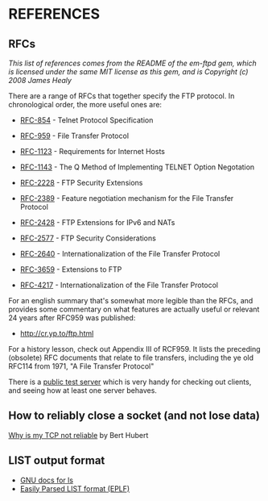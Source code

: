 # REFERENCES

## RFCs

_This list of references comes from the README of the em-ftpd gem,
which is licensed under the same MIT license as this gem, and is
Copyright (c) 2008 James Healy_

There are a range of RFCs that together specify the FTP protocol. In
chronological order, the more useful ones are:

* [RFC-854](http://tools.ietf.org/rfc/rfc854.txt) - Telnet Protocol
  Specification

* [RFC-959](http://tools.ietf.org/rfc/rfc959.txt) - File Transfer
  Protocol

* [RFC-1123](http://tools.ietf.org/rfc/rfc1123.txt) - Requirements for
  Internet Hosts

* [RFC-1143](http://tools.ietf.org/rfc/rfc1143.txt) - The Q Method of
  Implementing TELNET Option Negotation

* [RFC-2228](http://tools.ietf.org/rfc/rfc2228.txt) - FTP Security
  Extensions

* [RFC-2389](http://tools.ietf.org/rfc/rfc2389.txt) - Feature
  negotiation mechanism for the File Transfer Protocol

* [RFC-2428](http://tools.ietf.org/rfc/rfc2428.txt) - FTP Extensions
  for IPv6 and NATs

* [RFC-2577](http://tools.ietf.org/rfc/rfc2577.txt) - FTP Security
  Considerations

* [RFC-2640](http://tools.ietf.org/rfc/rfc2640.txt) -
  Internationalization of the File Transfer Protocol

* [RFC-3659](http://tools.ietf.org/rfc/rfc3659.txt) - Extensions to
  FTP

* [RFC-4217](http://tools.ietf.org/rfc/rfc4217.txt) -
  Internationalization of the File Transfer Protocol

For an english summary that's somewhat more legible than the RFCs, and
provides some commentary on what features are actually useful or
relevant 24 years after RFC959 was published:

* <http://cr.yp.to/ftp.html>

For a history lesson, check out Appendix III of RCF959. It lists the
preceding (obsolete) RFC documents that relate to file transfers,
including the ye old RFC114 from 1971, "A File Transfer Protocol"

There is a [public test server](http://secureftp-test.com) which is
very handy for checking out clients, and seeing how at least one
server behaves.

## How to reliably close a socket (and not lose data)

[Why is my TCP not reliable](http://ia600609.us.archive.org/22/items/TheUltimateSo_lingerPageOrWhyIsMyTcpNotReliable/the-ultimate-so_linger-page-or-why-is-my-tcp-not-reliable.html) by Bert Hubert

## LIST output format

* [GNU docs for ls](http://www.gnu.org/software/coreutils/manual/html_node/What-information-is-listed.html#What-information-is-listed)
* [Easily Parsed LIST format (EPLF)](http://cr.yp.to/ftp/list/eplf.html)

